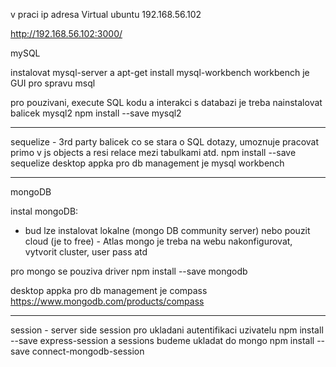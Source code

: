 v praci ip adresa Virtual ubuntu 192.168.56.102

http://192.168.56.102:3000/

mySQL

instalovat mysql-server a apt-get install mysql-workbench
workbench je GUI pro spravu msql 

pro pouzivani, execute SQL kodu a interakci s databazi je treba nainstalovat balicek mysql2
npm install --save mysql2

---

sequelize - 3rd party balicek co se stara o SQL dotazy, umoznuje pracovat primo v js objects a resi relace mezi tabulkami atd. 
npm install --save sequelize
desktop appka pro db management je mysql workbench

---

mongoDB

instal mongoDB:
- bud lze instalovat lokalne (mongo DB community server)
nebo pouzit cloud (je to free) - Atlas
mongo je treba na webu nakonfigurovat, vytvorit cluster, user pass atd

pro mongo se pouziva driver npm install --save mongodb

desktop appka pro db management je compass
https://www.mongodb.com/products/compass

----

session - server side session pro ukladani autentifikaci uzivatelu
npm install --save express-session
a sessions budeme ukladat do mongo
npm install --save connect-mongodb-session